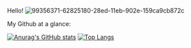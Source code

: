 Hello! ![99356371-62825180-28ed-11eb-902e-159ca9cb872c](https://user-images.githubusercontent.com/107906438/215774630-19002729-6cdc-4f4a-8188-b0266814904e.gif)


My Github at a glance:

<!--
**dabinnkim/dabinnkim** is a ✨ _special_ ✨ repository because its `README.md` (this file) appears on your GitHub profile.

Here are some ideas to get you started:

- 🔭 I’m currently working on ...
- 🌱 I’m currently learning ...
- 👯 I’m looking to collaborate on ...
- 🤔 I’m looking for help with ...
- 💬 Ask me about ...
- 📫 How to reach me: ...
- 😄 Pronouns: ...
- ⚡ Fun fact: ...
-->

[![Anurag's GitHub stats](https://github-readme-stats.vercel.app/api?username=dabinnkim)](https://github.com/anuraghazra/github-readme-stats) [![Top Langs](https://github-readme-stats.vercel.app/api/top-langs/?username=dabinnkim&layout=compact&bg_color=DEG)](https://github.com/anuraghazra/github-readme-stats)
